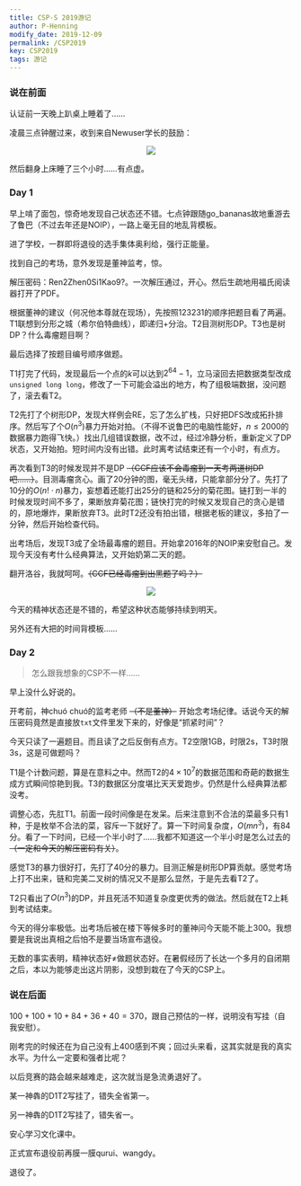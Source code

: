 ```yaml
---
title: CSP-S 2019游记
author: P-Henning
modify_date: 2019-12-09
permalink: /CSP2019
key: CSP2019
tags: 游记
---
```


### 说在前面

认证前一天晚上趴桌上睡着了……

凌晨三点钟醒过来，收到来自Newuser学长的鼓励：

<div align="center"><img src="https://s1.ax1x.com/2020/04/15/JCQUkq.jpg"></div>

然后翻身上床睡了三个小时……有点虚。

<!--more-->

### Day 1

早上啃了面包，惊奇地发现自己状态还不错。七点钟跟随go_bananas故地重游去了鲁巴（不过去年还是NOIP），一路上毫无目的地乱背模板。

进了学校，一群即将退役的选手集体奥利给，强行正能量。

找到自己的考场，意外发现是董神监考，惊。

解压密码：Ren2Zhen0Si1Kao9?。一次解压通过，开心。然后生疏地用福氏阅读器打开了PDF。

根据董神的建议（何况他本尊就在现场），先按照123231的顺序把题目看了两遍。T1联想到分形之城（希尔伯特曲线），即递归+分治。T2目测树形DP。T3也是树DP？什么毒瘤题目啊？

最后选择了按题目编号顺序做题。

T1打完了代码，发现最后一个点的$k$可以达到$2^{64}-1$，立马滚回去把数据类型改成`unsigned long long`，修改了一下可能会溢出的地方，构了组极端数据，没问题了，滚去看T2。

T2先打了个树形DP，发现大样例会RE，忘了怎么扩栈，只好把DFS改成拓扑排序。然后写了个$O(n^3)$暴力开始对拍。（不得不说鲁巴的电脑性能好，$n\leqslant 2000$的数据暴力跑得飞快。）找出几组错误数据，改不过，经过冷静分析，重新定义了DP状态，又开始拍。短时间内没有出错。此时离考试结束还有一个小时，有点方。

再次看到T3的时候发现并不是DP ~~（CCF应该不会毒瘤到一天考两道树DP吧……）~~。目测毒瘤贪心。画了20分钟的图，毫无头绪，只能拿部分分了。先打了10分的$O(n!\cdot n)$暴力，妄想着还能打出25分的链和25分的菊花图。链打到一半的时候发现时间不多了，果断放弃菊花图；链快打完的时候又发现自己的贪心是错的，原地爆炸，果断放弃T3。此时T2还没有拍出错，根据老板的建议，多拍了一分钟，然后开始检查代码。

出考场后，发现T3成了全场最毒瘤的题目。开始拿2016年的NOIP来安慰自己。发现今天没有考什么经典算法，又开始奶第二天的题。

翻开洛谷，我就呵呵。~~（CCF已经毒瘤到出黑题了吗？）~~

<div align="center"><img src="https://s1.ax1x.com/2020/04/15/JCQt7n.png"></div>

今天的精神状态还是不错的，希望这种状态能够持续到明天。

另外还有大把的时间背模板……

### Day 2

> 怎么跟我想象的CSP不一样……

早上没什么好说的。

开考前，神chuó chuó的监考老师 ~~（不是董神）~~ 开始念考场纪律。话说今天的解压密码竟然是直接放`txt`文件里发下来的，好像是“抓紧时间”？

今天只读了一遍题目。而且读了之后反倒有点方。T2空限1GB，时限2s，T3时限3s，这是可做题吗？

T1是个计数问题，算是在意料之中。然而T2的$4\times 10^7$的数据范围和奇葩的数据生成方式瞬间惊艳到我。T3的数据区分度堪比天天爱跑步。仍然是什么经典算法都没考。

调整心态，先肛T1。前面一段时间像是在发呆。后来注意到不合法的菜最多只有1种，于是枚举不合法的菜，容斥一下就好了。算一下时间复杂度，$O(mn^3)$，有84分。看了一下时间，已经一个半小时了……我都不知道这一个半小时是怎么过去的 ~~（一定和今天的解压密码有关）~~。

感觉T3的暴力很好打，先打了40分的暴力。目测正解是树形DP算贡献。感觉考场上打不出来，链和完美二叉树的情况又不是那么显然，于是先去看T2了。

T2只看出了$O(n^3)$的DP，并且死活不知道复杂度更优秀的做法。然后就在T2上耗到考试结束。

今天的得分率极低。出考场后被在楼下等候多时的董神问今天能不能上300。我想要是我说出真相之后怕不是要当场宣布退役。

无数的事实表明，精神状态好$\neq$做题状态好。在暑假经历了长达一个多月的自闭期之后，本以为能够走出这片阴影，没想到栽在了今天的CSP上。

### 说在后面

$100+100+10+84+36+40=370$，跟自己预估的一样，说明没有写挂（自我安慰）。

刚考完的时候还在为自己没有上$400$感到不爽；回过头来看，这其实就是我的真实水平。为什么一定要和强者比呢？

以后竞赛的路会越来越难走，这次就当是急流勇退好了。

某一神犇的D1T2写挂了，错失全省第一。

另一神犇的D1T2写挂了，错失省一。

安心学习文化课中。

正式宣布退役前再膜一膜qurui、wangdy。

退役了。
